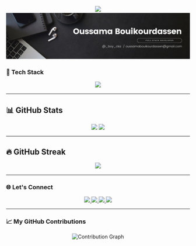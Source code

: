 <div align="center">
  <img src="https://readme-typing-svg.herokuapp.com?font=Fira+Code&size=24&pause=1000&center=true&vCenter=true&color=ff0000&width=435&lines=Hi+%F0%9F%91%8B%2C+I'm+Oussama!;Full-Stack+Developer+from+Morocco;PHP+%7C+Java+%7C+C%2B%2B+%7C+JS+%7C+React+%7C+MySQL+%7C+Tailwind"/>
</div>
<div align="center">
  <img src="./Workflows/Black Minimal Motivation Quote LinkedIn Banner.png" />
</div>


### 🚀 Tech Stack

<div align="center">
  <img src="https://skillicons.dev/icons?i=html,css,tailwind,javascript,php,react,java,cpp,mysql,nodejs,mongoDB,laravel,python,vscode,intellij,linux,git,github" />
</div>

---

## 📊 GitHub Stats

<div align="center">
  <img src="https://github-readme-stats.vercel.app/api?username=boycka&show_icons=true&theme=github_dark&hide_border=true" height="180" />
  <img src="https://github-readme-stats.vercel.app/api/top-langs/?username=boycka&layout=compact&theme=github_dark&hide_border=true" height="180" />
</div>

---

## 🔥 GitHub Streak

<div align="center">
  <img src="https://streak-stats.demolab.com/?user=boycka&theme=dark&hide_border=true" />
</div>


---

### 🌐 Let's Connect

<div align="center">
  <a href="https://linkedin.com/in/oussamabok">
    <img src="https://skillicons.dev/icons?i=linkedin" height="30" />
  </a>
  <a href="mailto:oussamabouikourdassen@gmail.com">
    <img src="https://skillicons.dev/icons?i=gmail" height="30" />
  </a>
  <a href="https://discord.com/users/.ossm">
    <img src="https://skillicons.dev/icons?i=discord" height="30" />
  </a>
  <a href="https://instagram.com/_boy_cka">
    <img src="https://skillicons.dev/icons?i=instagram" height="30" />
  </a>
</div>

---

### 📈 My GitHub Contributions

<div align="center">
  <img src="https://github-readme-activity-graph.vercel.app/graph?username=boycka&theme=github-compact" alt="Contribution Graph" />
</div>

